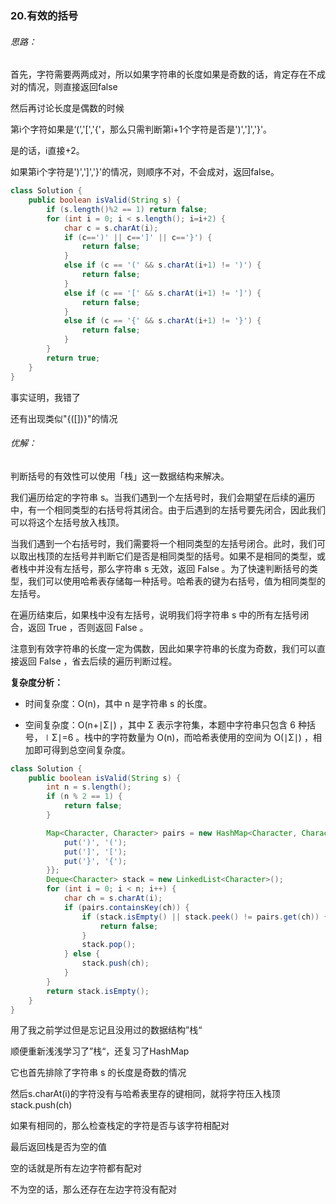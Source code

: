 ### 20.有效的括号

###### 思路：

首先，字符需要两两成对，所以如果字符串的长度如果是奇数的话，肯定存在不成对的情况，则直接返回false

然后再讨论长度是偶数的时候

第i个字符如果是‘(’,'[','{'，那么只需判断第i+1个字符是否是')',']','}'。

是的话，i直接+2。

如果第i个字符是')',']','}'的情况，则顺序不对，不会成对，返回false。

```java
class Solution {
    public boolean isValid(String s) {
        if (s.length()%2 == 1) return false;
        for (int i = 0; i < s.length(); i=i+2) {
            char c = s.charAt(i);
            if (c==')' || c==']' || c=='}') {
                return false;
            }
            else if (c == '(' && s.charAt(i+1) != ')') {
                return false;
            }
            else if (c == '[' && s.charAt(i+1) != ']') {
                return false;
            }
            else if (c == '{' && s.charAt(i+1) != '}') {
                return false;
            }
        }
        return true;
    }
}
```

事实证明，我错了

还有出现类似"{([])}"的情况



###### 优解：

判断括号的有效性可以使用「栈」这一数据结构来解决。

我们遍历给定的字符串 s。当我们遇到一个左括号时，我们会期望在后续的遍历中，有一个相同类型的右括号将其闭合。由于后遇到的左括号要先闭合，因此我们可以将这个左括号放入栈顶。

当我们遇到一个右括号时，我们需要将一个相同类型的左括号闭合。此时，我们可以取出栈顶的左括号并判断它们是否是相同类型的括号。如果不是相同的类型，或者栈中并没有左括号，那么字符串 s 无效，返回 False 。为了快速判断括号的类型，我们可以使用哈希表存储每一种括号。哈希表的键为右括号，值为相同类型的左括号。

在遍历结束后，如果栈中没有左括号，说明我们将字符串 s 中的所有左括号闭合，返回 True ，否则返回 False 。

注意到有效字符串的长度一定为偶数，因此如果字符串的长度为奇数，我们可以直接返回 False ，省去后续的遍历判断过程。

**复杂度分析：**

- 时间复杂度：O(n)，其中 n 是字符串 s 的长度。

- 空间复杂度：O(n+∣Σ∣) ，其中 Σ 表示字符集，本题中字符串只包含 6 种括号，∣Σ∣=6 。栈中的字符数量为 O(n)，而哈希表使用的空间为 O(∣Σ∣) ，相加即可得到总空间复杂度。


```java
class Solution {
    public boolean isValid(String s) {
        int n = s.length();
        if (n % 2 == 1) {
            return false;
        }

        Map<Character, Character> pairs = new HashMap<Character, Character>() {{
            put(')', '(');
            put(']', '[');
            put('}', '{');
        }};
        Deque<Character> stack = new LinkedList<Character>();
        for (int i = 0; i < n; i++) {
            char ch = s.charAt(i);
            if (pairs.containsKey(ch)) {
                if (stack.isEmpty() || stack.peek() != pairs.get(ch)) {
                    return false;
                }
                stack.pop();
            } else {
                stack.push(ch);
            }
        }
        return stack.isEmpty();
    }
}
```

用了我之前学过但是忘记且没用过的数据结构”栈“

顺便重新浅浅学习了”栈“，还复习了HashMap

它也首先排除了字符串 s 的长度是奇数的情况

然后s.charAt(i)的字符没有与哈希表里存的键相同，就将字符压入栈顶 stack.push(ch)

如果有相同的，那么检查栈定的字符是否与该字符相配对

最后返回栈是否为空的值

空的话就是所有左边字符都有配对

不为空的话，那么还存在左边字符没有配对